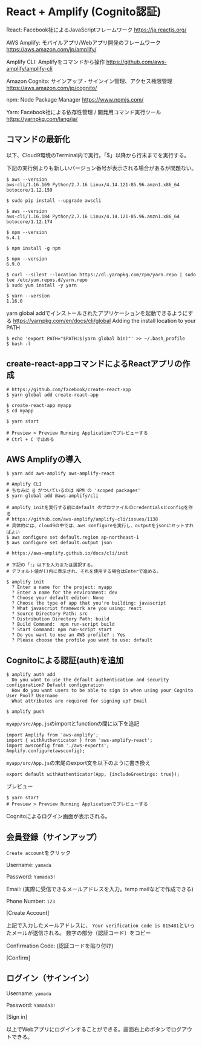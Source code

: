 # React + Amplify (Cognito認証)



React: Facebook社によるJavaScriptフレームワーク
https://ja.reactjs.org/

AWS Amplify: モバイルアプリ/Webアプリ開発のフレームワーク
https://aws.amazon.com/jp/amplify/

Amplify CLI: Amplifyをコマンドから操作
https://github.com/aws-amplify/amplify-cli

Amazon Cognito: サインアップ・サインイン管理、アクセス権限管理
https://aws.amazon.com/jp/cognito/

npm: Node Package Manager
https://www.npmjs.com/

Yarn: Facebook社による依存性管理 / 開発用コマンド実行ツール
https://yarnpkg.com/lang/ja/



## コマンドの最新化

以下、Cloud9環境のTerminal内で実行。「$」以降から行末までを実行する。

下記の実行例よりも新しいバージョン番号が表示される場合があるが問題ない。

```
$ aws --version
aws-cli/1.16.169 Python/2.7.16 Linux/4.14.121-85.96.amzn1.x86_64 botocore/1.12.159

$ sudo pip install --upgrade awscli

$ aws --version
aws-cli/1.16.184 Python/2.7.16 Linux/4.14.121-85.96.amzn1.x86_64 botocore/1.12.174

$ npm --version
6.4.1

$ npm install -g npm

$ npm --version
6.9.0

$ curl --silent --location https://dl.yarnpkg.com/rpm/yarn.repo | sudo tee /etc/yum.repos.d/yarn.repo
$ sudo yum install -y yarn

$ yarn --version
1.16.0
```

yarn global addでインストールされたアプリケーションを起動できるようにする
https://yarnpkg.com/en/docs/cli/global
Adding the install location to your PATH

```
$ echo 'export PATH="$PATH:$(yarn global bin)"' >> ~/.bash_profile
$ bash -l
```

## create-react-appコマンドによるReactアプリの作成

```
# https://github.com/facebook/create-react-app
$ yarn global add create-react-app

$ create-react-app myapp
$ cd myapp

$ yarn start

# Preview > Preview Running Applicationでプレビューする
# Ctrl + C で止める

```

## AWS Amplifyの導入

```
$ yarn add aws-amplify aws-amplify-react

# Amplify CLI
# ちなみに @ がついているのは NPM の 'scoped packages'
$ yarn global add @aws-amplify/cli

# amplify initを実行する前にdefault のプロファイルのcredentialsとconfigを作る
# https://github.com/aws-amplify/amplify-cli/issues/1138
# 具体的には、cloud9の中では、aws configureを実行し、outputをjsonにセットすればよい
$ aws configure set default.region ap-northeast-1
$ aws configure set default.output json

# https://aws-amplify.github.io/docs/cli/init

# 下記の「:」以下を入力または選択する。
# デフォルト値が()内に表示され、それを使用する場合はEnterで進める。

$ amplify init
  ? Enter a name for the project: myapp
  ? Enter a name for the environment: dev
  ? Choose your default editor: None
  ? Choose the type of app that you're building: javascript
  ? What javascript framework are you using: react
  ? Source Directory Path: src
  ? Distribution Directory Path: build
  ? Build Command:  npm run-script build
  ? Start Command: npm run-script start
  ? Do you want to use an AWS profile? : Yes
  ? Please choose the profile you want to use: default
```

## Cognitoによる認証(auth)を追加

```
$ amplify auth add
  Do you want to use the default authentication and security configuration? Default configuration
  How do you want users to be able to sign in when using your Cognito User Pool? Username
  What attributes are required for signing up? Email

$ amplify push
```

`myapp/src/App.js`のimportとfunctionの間に以下を追記

```
import Amplify from 'aws-amplify';
import { withAuthenticator } from 'aws-amplify-react';
import awsconfig from './aws-exports';
Amplify.configure(awsconfig);
```

`myapp/src/App.js`の末尾のexport文を以下のように書き換え

```
export default withAuthenticator(App, {includeGreetings: true});
```

プレビュー

```
$ yarn start
# Preview > Preview Running Applicationでプレビューする
```

Cognitoによるログイン画面が表示される。

## 会員登録（サインアップ）

`Create account`をクリック

Username: `yamada`

Password: `Yamada3!`

Email: (実際に受信できるメールアドレスを入力。temp mailなどで作成できる)

Phone Number: `123`

[Create Account]

上記で入力したメールアドレスに、
`Your verification code is 815481`といったメールが送信される。
数字の部分（認証コード）をコピー

Confirmation Code: (認証コードを貼り付け)

[Confirm]

## ログイン（サインイン）

Username: `yamada`

Password: `Yamada3!`

[Sign in]

以上でWebアプリにログインすることができる。画面右上のボタンでログアウトできる。

